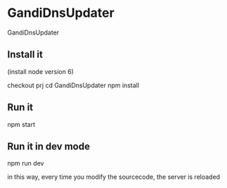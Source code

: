 # GandiDnsUpdater
GandiDnsUpdater

## Install it
(install node version 6)

checkout prj
cd GandiDnsUpdater
npm install

## Run it
npm start

## Run it in dev mode
npm run dev

in this way, every time you modify the sourcecode, the server is reloaded
